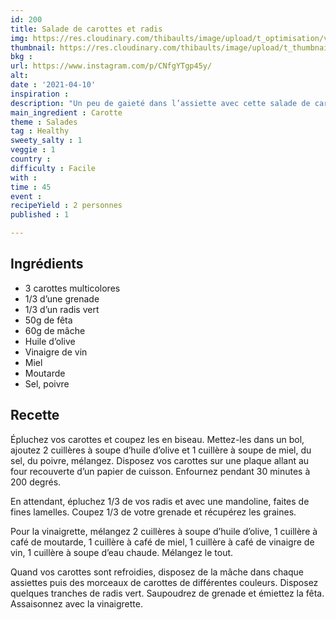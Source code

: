 ```yaml
---
id: 200
title: Salade de carottes et radis
img: https://res.cloudinary.com/thibaults/image/upload/t_optimisation/v1618162849/Recipes/20210410_salade_carottes_radis.jpg
thumbnail: https://res.cloudinary.com/thibaults/image/upload/t_thumbnail_josie/v1618162849/Recipes/20210410_salade_carottes_radis.jpg
bkg : 
url: https://www.instagram.com/p/CNfgYTgp45y/
alt: 
date : '2021-04-10'
inspiration : 
description: "Un peu de gaieté dans l’assiette avec cette salade de carottes multicolores et de radis vert."
main_ingredient : Carotte
theme : Salades
tag : Healthy
sweety_salty : 1
veggie : 1
country : 
difficulty : Facile
with : 
time : 45
event : 
recipeYield : 2 personnes
published : 1

---
```


## Ingrédients
 - 3 carottes multicolores
 - 1/3 d’une grenade
 - 1/3 d’un radis vert
 - 50g de fêta
 - 60g de mâche
 - Huile d’olive
 - Vinaigre de vin
 - Miel
 - Moutarde
 - Sel, poivre

## Recette
Épluchez vos carottes et coupez les en biseau. Mettez-les dans un bol, ajoutez 2 cuillères à soupe d’huile d’olive et 1 cuillère à soupe de miel, du sel, du poivre, mélangez. Disposez vos carottes sur une plaque allant au four recouverte d’un papier de cuisson. Enfournez pendant 30 minutes à 200 degrés.

En attendant, épluchez 1/3 de vos radis et avec une mandoline, faites de fines lamelles. Coupez 1/3 de votre grenade et récupérez les graines.

Pour la vinaigrette, mélangez 2 cuillères à soupe d’huile d’olive, 1 cuillère à café de moutarde, 1 cuillère à café de miel, 1 cuillère à café de vinaigre de vin, 1 cuillère à soupe d’eau chaude. Mélangez le tout.

Quand vos carottes sont refroidies, disposez de la mâche dans chaque assiettes puis des morceaux de carottes de différentes couleurs. Disposez quelques tranches de radis vert. Saupoudrez de grenade et émiettez la fêta. Assaisonnez avec la vinaigrette.